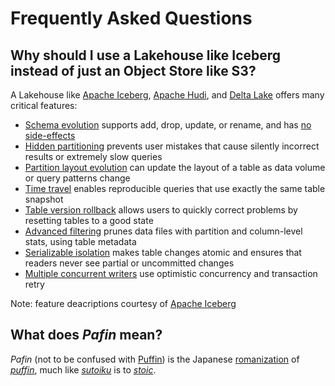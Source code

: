 # Frequently Asked Questions

## Why should I use a Lakehouse like Iceberg instead of just an Object Store like S3?
A Lakehouse like [Apache Iceberg](https://iceberg.apache.org/), [Apache Hudi](https://hudi.apache.org/), and [Delta Lake](https://delta.io/) offers many critical features:
- [Schema evolution](https://iceberg.apache.org/docs/latest/evolution/#schema-evolution) supports add, drop, update, or rename, and has [no side-effects](https://iceberg.apache.org/docs/latest/evolution/#correctness)
- [Hidden partitioning](https://iceberg.apache.org/docs/latest/partitioning/) prevents user mistakes that cause silently incorrect results or extremely slow queries
- [Partition layout evolution](https://iceberg.apache.org/docs/latest/evolution/#partition-evolution) can update the layout of a table as data volume or query patterns change
- [Time travel](https://iceberg.apache.org/docs/latest/spark-queries/#time-travel) enables reproducible queries that use exactly the same table snapshot
- [Table version rollback](https://iceberg.apache.org/docs/latest/) allows users to quickly correct problems by resetting tables to a good state
- [Advanced filtering](https://iceberg.apache.org/docs/latest/performance/#data-filtering) prunes data files with partition and column-level stats, using table metadata
- [Serializable isolation](https://iceberg.apache.org/docs/latest/reliability/) makes table changes atomic and ensures that readers never see partial or uncommitted changes
- [Multiple concurrent writers](https://iceberg.apache.org/docs/latest/reliability/#concurrent-write-operations) use optimistic concurrency and transaction retry

Note: feature deacriptions courtesy of [Apache Iceberg](https://iceberg.apache.org/)

## What does *Pafin* mean?
*Pafin* (not to be confused with [Puffin](https://iceberg.apache.org/puffin-spec/)) is the Japanese [romanization](https://en.wikipedia.org/wiki/Romanization) of [*puffin*](https://en.wikipedia.org/wiki/Puffin), much like [*sutoiku*](https://github.com/sutoiku) is to [*stoic*](https://stoic.com/).
